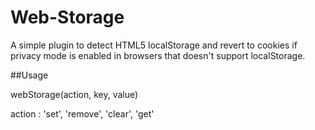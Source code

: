 Web-Storage
===========
A simple plugin to detect HTML5 localStorage and revert to cookies if privacy mode is enabled in browsers that doesn't support localStorage.


##Usage

webStorage(action, key, value)

action : 'set', 'remove', 'clear', 'get'

